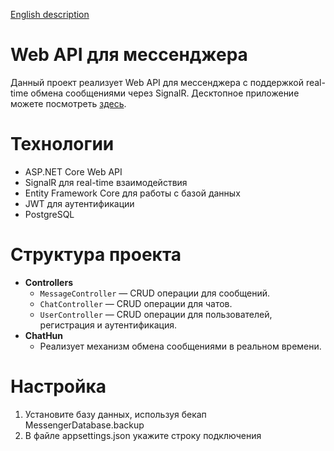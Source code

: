 [English description](https://github.com/Chesno4ok/MessengerAPI-WIP/blob/master/ReadMe_EN.md)

# Web API для мессенджера

Данный проект реализует Web API для мессенджера с поддержкой real-time обмена сообщениями через SignalR. Десктопное приложение можете посмотреть [здесь](https://github.com/Chesno4ok/Avalonia-Messenger-WIP).


# Технологии

- ASP.NET Core Web API
- SignalR для real-time взаимодействия
- Entity Framework Core для работы с базой данных
- JWT для аутентификации
- PostgreSQL

# Структура проекта

- **Controllers**
  - `MessageController` — CRUD операции для сообщений.
  - `ChatController` — CRUD операции для чатов.
  - `UserController` — CRUD операции для пользователей, регистрация и аутентификация.
- **ChatHun**
  - Реализует механизм обмена сообщениями в реальном времени.

# Настройка
1. Установите базу данных, используя бекап MessengerDatabase.backup
2. В файле appsettings.json укажите строку подключения

